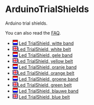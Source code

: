 # ArduinoTrialShields

Arduino trial shields.

You can also read the [FAQ](FAQ.md).

 * ![PicFlagNl](PicFlagNl.png) [Led TrialShield, witte band](LedTrialShieldWhiteBelt/LedTrialShieldWhiteBeltNl.md)
 * ![PicFlagUk](PicFlagUk.png)[Led TrialShield, white belt](LedTrialShieldWhiteBelt/LedTrialShieldWhiteBeltEn.md)
 * ![PicFlagNl](PicFlagNl.png) [Led TrialShield, gele band](LedTrialShieldYellowBelt/LedTrialShieldYellowBeltNl.md)
 * ![PicFlagUk](PicFlagUk.png)[Led TrialShield, yellow belt](LedTrialShieldYellowBelt/LedTrialShieldYellowBeltEn.md)
 * ![PicFlagNl](PicFlagNl.png) [Led TrialShield, oranje band](LedTrialShieldOrangeBelt/LedTrialShieldOrangeBeltNl.md)
 * ![PicFlagUk](PicFlagUk.png)[Led TrialShield, orange belt](LedTrialShieldOrangeBelt/LedTrialShieldOrangeBeltEn.md)
 * ![PicFlagNl](PicFlagNl.png) [Led TrialShield, groene band](LedTrialShieldGreenBelt/LedTrialShieldGreenBeltNl.md)
 * ![PicFlagUk](PicFlagUk.png)[Led TrialShield, green belt](LedTrialShieldGreenBelt/LedTrialShieldGreenBeltEn.md) 
 * ![PicFlagNl](PicFlagNl.png) [Led TrialShield, blauwe band](LedTrialShieldBlueBelt/LedTrialShieldBlueBeltNl.md)
 * ![PicFlagUk](PicFlagUk.png) [Led TrialShield, blue belt](LedTrialShieldBlueBelt/LedTrialShieldBlueBeltEn.md)
 